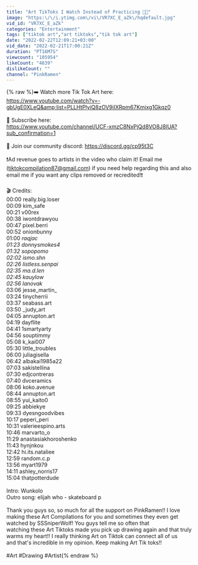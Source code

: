 ```yaml
---
title: "Art TikToks I Watch Instead of Practicing 🎨✨"
image: "https:\/\/i.ytimg.com\/vi\/VR7XC_E_aZk\/hqdefault.jpg"
vid_id: "VR7XC_E_aZk"
categories: "Entertainment"
tags: ["tiktok art","art tiktoks","tik tok art"]
date: "2022-02-22T12:09:21+03:00"
vid_date: "2022-02-21T17:00:21Z"
duration: "PT16M7S"
viewcount: "105954"
likeCount: "4839"
dislikeCount: ""
channel: "PinkRamen"
---
```

{% raw %}➡️ Watch more Tik Tok Art here: <br /><a rel="nofollow" target="blank" href="https://www.youtube.com/watch?v=-gbUgE0XLeQ&amp;list=PLLHtPlyiQ8zOV9iIXRpm67Kmjxg1Gkqz0">https://www.youtube.com/watch?v=-gbUgE0XLeQ&amp;list=PLLHtPlyiQ8zOV9iIXRpm67Kmjxg1Gkqz0</a><br /><br />🔔 Subscribe here: <br /><a rel="nofollow" target="blank" href="https://www.youtube.com/channel/UCF-xmzC8NxPjQd8VO8J8lUA?sub_confirmation=1">https://www.youtube.com/channel/UCF-xmzC8NxPjQd8VO8J8lUA?sub_confirmation=1</a><br /><br />💬 Join our community discord: <a rel="nofollow" target="blank" href="https://discord.gg/cp95t3C">https://discord.gg/cp95t3C</a><br /><br />❗Ad revenue goes to artists in the video who claim it! Email me <br />(tiktokcompilation87@gmail.com) if you need help regarding this and also<br /> email me if you want any clips removed or recredited!❗<br /><br />🎬 Credits:<br />00:00  really.big.loser<br />00:09  kim_safe<br />00:21  v00rex<br />00:38  iwontdrawyou<br />00:47  pixel.berri<br />00:52  onionbunny<br />01:00  _raqjac<br />01:23  donnysmokes4<br />01:32  sopopomo<br />02:02  ismo.shn<br />02:26  listless.senpai<br />02:35  ma.d.len<br />02:45  kauylow<br />02:56  lanovak_<br />03:06  jesse_martin_<br />03:24  tinycherrii<br />03:37  seabass.art<br />03:50  _judy_art<br />04:05  annupton.art<br />04:19  dayflite<br />04:41  1smartyarty<br />04:56  souptimmy<br />05:08  k_kai007<br />05:30  little_troubles<br />06:00  juliagisella<br />06:42  albakai1985a22<br />07:03  sakistellina<br />07:30  edjcontreras<br />07:40  dvceramics<br />08:06  koko.avenue<br />08:44  annupton.art<br />08:55  yui_kaito0<br />09:25  abbiekye<br />09:33  dyesngoodvibes<br />10:17  peperi_peri<br />10:31  valerieespino.arts<br />10:46  marvarto_o<br />11:29  anastasiakhoroshenko<br />11:43  hynjnkou<br />12:42  hi.its.nataliee<br />12:59  random.c.p<br />13:56  myart1979<br />14:11  ashley_norris17<br />15:04  thatpotterdude<br /><br />Intro: Wunkolo <br />Outro song: elijah who - skateboard p<br /><br />Thank you guys so, so much for all the support on PinkRamen!! I love <br />making these Art Compilations for you and sometimes they even get watched by SSSniperWolf! You guys tell me so often that <br />watching these Art Tiktoks made you pick up drawing again and that truly<br /> warms my heart!! I really thinking Art on Tiktok can connect all of us <br />and that's incredible in my opinion. Keep making Art Tik toks!!<br /><br /> #Art #Drawing #Artist{% endraw %}
